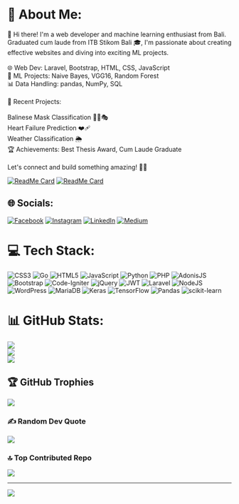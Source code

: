 # 💫 About Me:
👋 Hi there! I'm a web developer and machine learning enthusiast from Bali. Graduated cum laude from ITB Stikom Bali 🎓, I'm passionate about creating effective websites and diving into exciting ML projects.<br><br>🌐 Web Dev: Laravel, Bootstrap, HTML, CSS, JavaScript<br>🤖 ML Projects: Naive Bayes, VGG16, Random Forest<br>📊 Data Handling: pandas, NumPy, SQL<br><br>🚀 Recent Projects:<br><br>Balinese Mask Classification 🕵️‍♂️🎭<br>Heart Failure Prediction ❤️‍🩹<br>Weather Classification 🌦️<br>🏆 Achievements: Best Thesis Award, Cum Laude Graduate<br><br>Let's connect and build something amazing! 🚀✨

[![ReadMe Card](https://github-readme-stats.vercel.app/api/pin/?username=madushadhanushka&repo=differ)](https://github.com/madushadhanushka/differ)
[![ReadMe Card](https://github-readme-stats.vercel.app/api/pin/?username=madushadhanushka&repo=simple-sqlite)](https://github.com/madushadhanushka/simple-sqlite)



## 🌐 Socials:
[![Facebook](https://img.shields.io/badge/Facebook-%231877F2.svg?logo=Facebook&logoColor=white)](https://facebook.com/https://web.facebook.com/dto.gent) [![Instagram](https://img.shields.io/badge/Instagram-%23E4405F.svg?logo=Instagram&logoColor=white)](https://instagram.com/https://www.instagram.com/hermanto_imade) [![LinkedIn](https://img.shields.io/badge/LinkedIn-%230077B5.svg?logo=linkedin&logoColor=white)](https://linkedin.com/in/www.linkedin.com/in/imadehermanto) [![Medium](https://img.shields.io/badge/Medium-12100E?logo=medium&logoColor=white)](https://medium.com/@https://medium.com/@imadehermanto) 

# 💻 Tech Stack:
![CSS3](https://img.shields.io/badge/css3-%231572B6.svg?style=for-the-badge&logo=css3&logoColor=white) ![Go](https://img.shields.io/badge/go-%2300ADD8.svg?style=for-the-badge&logo=go&logoColor=white) ![HTML5](https://img.shields.io/badge/html5-%23E34F26.svg?style=for-the-badge&logo=html5&logoColor=white) ![JavaScript](https://img.shields.io/badge/javascript-%23323330.svg?style=for-the-badge&logo=javascript&logoColor=%23F7DF1E) ![Python](https://img.shields.io/badge/python-3670A0?style=for-the-badge&logo=python&logoColor=ffdd54) ![PHP](https://img.shields.io/badge/php-%23777BB4.svg?style=for-the-badge&logo=php&logoColor=white) ![AdonisJS](https://img.shields.io/badge/adonisjs-%23220052.svg?style=for-the-badge&logo=adonisjs&logoColor=white) ![Bootstrap](https://img.shields.io/badge/bootstrap-%238511FA.svg?style=for-the-badge&logo=bootstrap&logoColor=white) ![Code-Igniter](https://img.shields.io/badge/CodeIgniter-%23EF4223.svg?style=for-the-badge&logo=codeIgniter&logoColor=white) ![jQuery](https://img.shields.io/badge/jquery-%230769AD.svg?style=for-the-badge&logo=jquery&logoColor=white) ![JWT](https://img.shields.io/badge/JWT-black?style=for-the-badge&logo=JSON%20web%20tokens) ![Laravel](https://img.shields.io/badge/laravel-%23FF2D20.svg?style=for-the-badge&logo=laravel&logoColor=white) ![NodeJS](https://img.shields.io/badge/node.js-6DA55F?style=for-the-badge&logo=node.js&logoColor=white) ![WordPress](https://img.shields.io/badge/WordPress-%23117AC9.svg?style=for-the-badge&logo=WordPress&logoColor=white) ![MariaDB](https://img.shields.io/badge/MariaDB-003545?style=for-the-badge&logo=mariadb&logoColor=white) ![Keras](https://img.shields.io/badge/Keras-%23D00000.svg?style=for-the-badge&logo=Keras&logoColor=white) ![TensorFlow](https://img.shields.io/badge/TensorFlow-%23FF6F00.svg?style=for-the-badge&logo=TensorFlow&logoColor=white) ![Pandas](https://img.shields.io/badge/pandas-%23150458.svg?style=for-the-badge&logo=pandas&logoColor=white) ![scikit-learn](https://img.shields.io/badge/scikit--learn-%23F7931E.svg?style=for-the-badge&logo=scikit-learn&logoColor=white)
# 📊 GitHub Stats:
![](https://github-readme-stats.vercel.app/api?username=imadehermanto&theme=dark&hide_border=false&include_all_commits=true&count_private=true)<br/>
![](https://github-readme-streak-stats.herokuapp.com/?user=imadehermanto&theme=dark&hide_border=false)<br/>
![](https://github-readme-stats.vercel.app/api/top-langs/?username=imadehermanto&theme=dark&hide_border=false&include_all_commits=true&count_private=true&layout=compact)

## 🏆 GitHub Trophies
![](https://github-profile-trophy.vercel.app/?username=imadehermanto&theme=radical&no-frame=false&no-bg=false&margin-w=4)

### ✍️ Random Dev Quote
![](https://quotes-github-readme.vercel.app/api?type=horizontal&theme=radical)

### 🔝 Top Contributed Repo
![](https://github-contributor-stats.vercel.app/api?username=imadehermanto&limit=5&theme=dark&combine_all_yearly_contributions=true)

---
[![](https://visitcount.itsvg.in/api?id=imadehermanto&icon=0&color=0)](https://visitcount.itsvg.in)

<!-- Proudly created with GPRM ( https://gprm.itsvg.in ) -->


